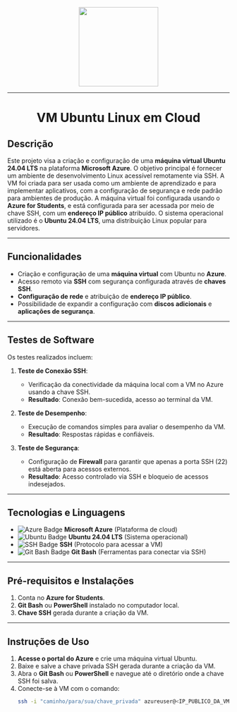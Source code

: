 
<p align="center">
  <a href="https://skillicons.dev">
    <img src="https://skillicons.dev/icons?i=azure" width="180" />
  </a>
</p>

---

<h1 align="center">VM Ubuntu Linux em Cloud</h1>

## Descrição 
Este projeto visa a criação e configuração de uma **máquina virtual Ubuntu 24.04 LTS** na plataforma **Microsoft Azure**. O objetivo principal é fornecer um ambiente de desenvolvimento Linux acessível remotamente via SSH. A VM foi criada para ser usada como um ambiente de aprendizado e para implementar aplicativos, com a configuração de segurança e rede padrão para ambientes de produção.
A máquina virtual foi configurada usando o **Azure for Students**, e está configurada para ser acessada por meio de chave SSH, com um **endereço IP público** atribuído. O sistema operacional utilizado é o **Ubuntu 24.04 LTS**, uma distribuição Linux popular para servidores.

---

## Funcionalidades 
- Criação e configuração de uma **máquina virtual** com Ubuntu no **Azure**.
- Acesso remoto via **SSH** com segurança configurada através de **chaves SSH**.
- **Configuração de rede** e atribuição de **endereço IP público**.
- Possibilidade de expandir a configuração com **discos adicionais** e **aplicações de segurança**.

---

## Testes de Software
Os testes realizados incluem:
1. **Teste de Conexão SSH**:
   - Verificação da conectividade da máquina local com a VM no Azure usando a chave SSH.
   - **Resultado**: Conexão bem-sucedida, acesso ao terminal da VM.
   
2. **Teste de Desempenho**:
   - Execução de comandos simples para avaliar o desempenho da VM.
   - **Resultado**: Respostas rápidas e confiáveis.

3. **Teste de Segurança**:
   - Configuração de **Firewall** para garantir que apenas a porta SSH (22) está aberta para acessos externos.
   - **Resultado**: Acesso controlado via SSH e bloqueio de acessos indesejados.
---
 
## Tecnologias e Linguagens

- ![Azure Badge](https://img.shields.io/badge/Microsoft_Azure-555555?style=flat-square&logo=microsoft-azure)
  **Microsoft Azure** (Plataforma de cloud)
- ![Ubuntu Badge](https://img.shields.io/badge/Ubuntu-555555?style=flat-square&logo=ubuntu)
  **Ubuntu 24.04 LTS** (Sistema operacional)
- ![SSH Badge](https://img.shields.io/badge/SSH-555555?style=flat-square&logo=ssh)
  **SSH** (Protocolo para acessar a VM)
- ![Git Bash Badge](https://img.shields.io/badge/Git_Bash-555555?style=flat-square&logo=gitbash)
  **Git Bash** (Ferramentas para conectar via SSH)


---

## Pré-requisitos e Instalações
1. Conta no **Azure for Students**.
2. **Git Bash** ou **PowerShell** instalado no computador local.
3. **Chave SSH** gerada durante a criação da VM.

---

## Instruções de Uso
1. **Acesse o portal do Azure** e crie uma máquina virtual Ubuntu.
2. Baixe e salve a chave privada SSH gerada durante a criação da VM.
3. Abra o **Git Bash** ou **PowerShell** e navegue até o diretório onde a chave SSH foi salva.
4. Conecte-se à VM com o comando:
   ```bash
   ssh -i "caminho/para/sua/chave_privada" azureuser@<IP_PUBLICO_DA_VM>
